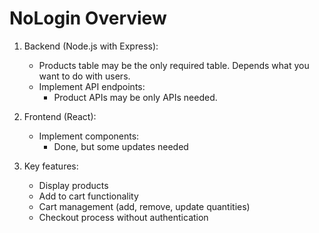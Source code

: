 # NoLogin Overview

1. Backend (Node.js with Express):
   - Products table may be the only required table. Depends what you want to do with users.
   - Implement API endpoints:
     - Product APIs may be only APIs needed.

2. Frontend (React):
   - Implement components:
     - Done, but some updates needed

3. Key features:
   - Display products
   - Add to cart functionality
   - Cart management (add, remove, update quantities)
   - Checkout process without authentication
  